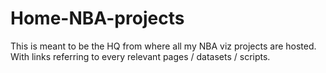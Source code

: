 # Home-NBA-projects
This is meant to be the HQ from where all my NBA viz projects are hosted. With links referring to every relevant pages / datasets / scripts.
